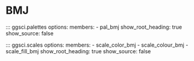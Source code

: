 # BMJ

::: ggsci.palettes
    options:
      members:
        - pal_bmj
      show_root_heading: true
      show_source: false

::: ggsci.scales
    options:
      members:
        - scale_color_bmj
        - scale_colour_bmj
        - scale_fill_bmj
      show_root_heading: true
      show_source: false
